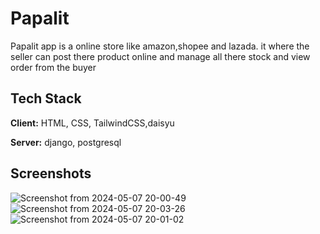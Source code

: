 
# Papalit

Papalit app is a online store like amazon,shopee and lazada. it where the seller can post there product online and manage all there stock and view order from the buyer





## Tech Stack

**Client:** HTML, CSS, TailwindCSS,daisyu

**Server:** django, postgresql


## Screenshots

![Screenshot from 2024-05-07 20-00-49](https://github.com/egboyguda/papalit-django/assets/14038474/fdaf9662-ec6e-4f25-9078-3b86ac7cf913|width:25px)
![Screenshot from 2024-05-07 20-03-26](https://github.com/egboyguda/papalit-django/assets/14038474/d626094c-9222-4f5c-94cb-87e50db734c5)
![Screenshot from 2024-05-07 20-01-02](https://github.com/egboyguda/papalit-django/assets/14038474/d6b6c1f0-867a-4482-8ac3-ec2fc693b992)
